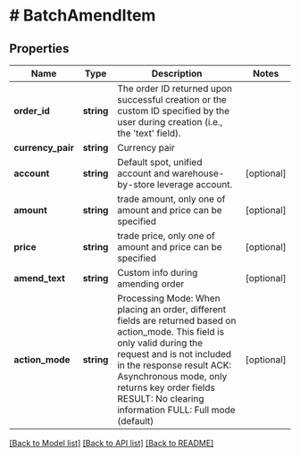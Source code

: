 # # BatchAmendItem

## Properties

Name | Type | Description | Notes
------------ | ------------- | ------------- | -------------
**order_id** | **string** | The order ID returned upon successful creation or the custom ID specified by the user during creation (i.e., the &#39;text&#39; field). | 
**currency_pair** | **string** | Currency pair | 
**account** | **string** | Default spot, unified account and warehouse-by-store leverage account. | [optional] 
**amount** | **string** | trade amount, only one of amount and price can be specified | [optional] 
**price** | **string** | trade price, only one of amount and price can be specified | [optional] 
**amend_text** | **string** | Custom info during amending order | [optional] 
**action_mode** | **string** | Processing Mode: When placing an order, different fields are returned based on action_mode. This field is only valid during the request and is not included in the response result ACK: Asynchronous mode, only returns key order fields RESULT: No clearing information FULL: Full mode (default) | [optional] 

[[Back to Model list]](../../README.md#documentation-for-models) [[Back to API list]](../../README.md#documentation-for-api-endpoints) [[Back to README]](../../README.md)
